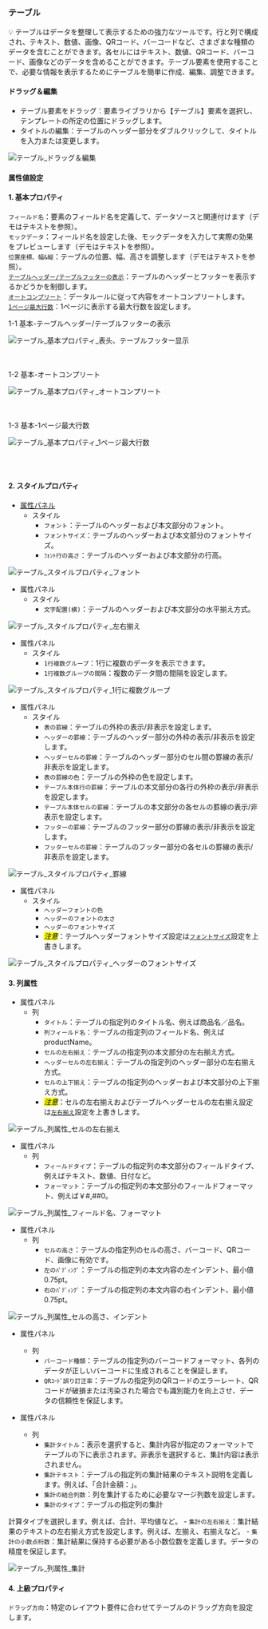<h5 id="start"></h5>

### テーブル

<aside>
💡 テーブルはデータを整理して表示するための強力なツールです。行と列で構成され、テキスト、数値、画像、QRコード、バーコードなど、さまざまな種類のデータを含むことができます。各セルにはテキスト、数値、QRコード、バーコード、画像などのデータを含めることができます。テーブル要素を使用することで、必要な情報を表示するためにテーブルを簡単に作成、編集、調整できます。
</aside>

#### **ドラッグ＆編集**

- テーブル要素をドラッグ：要素ライブラリから【テーブル】要素を選択し、テンプレートの所定の位置にドラッグします。
- タイトルの編集：テーブルのヘッダー部分をダブルクリックして、タイトルを入力または変更します。

![テーブル_ドラッグ＆編集](../_images/jp/テーブル_ドラッグ＆編集.gif)

#### 属性値設定

#### 1. 基本プロパティ

`フィールド名`：要素のフィールド名を定義して、データソースと関連付けます（デモはテキストを参照）。<br/>
`モックデータ`：フィールド名を設定した後、モックデータを入力して実際の効果をプレビューします（デモはテキストを参照）。<br/>
`位置座標、幅&縦`：テーブルの位置、幅、高さを調整します（デモはテキストを参照）。<br/>
[`テーブルヘッダー/テーブルフッターの表示`](#table-header-footer-display)：テーブルのヘッダーとフッターを表示するかどうかを制御します。<br/>
[`オートコンプリート`](#table-auto-complete)：データルールに従って内容をオートコンプリートします。<br/>
[`1ページ最大行数`](#table-maximum-number-per-page)：1ページに表示する最大行数を設定します。<br/>

<div id="table-header-footer-display">
<div style="display: flex;justify-content: left;"><span>1-1 基本-テーブルヘッダー/テーブルフッターの表示</span></div>

![テーブル_基本プロパティ_表头、テーブルフッター显示](../_images/jp/テーブル_基本プロパティ_表头、テーブルフッター显示.gif)
</div>
<br/><br/>

<div id="table-auto-complete">
<div style="display: flex;justify-content: left;"><span>1-2 基本-オートコンプリート</span></div>

![テーブル_基本プロパティ_オートコンプリート](../_images/jp/テーブル_基本プロパティ_オートコンプリート.gif)
</div>
<br/><br/>

<div id="table-maximum-number-per-page">
<div style="display: flex;justify-content: left;"><span>1-3 基本-1ページ最大行数</span></div>

![テーブル_基本プロパティ_1ページ最大行数](../_images/jp/テーブル_基本プロパティ_1ページ最大行数.gif)
</div>
<br/><br/>

#### 2. スタイルプロパティ

<div id="full-table-font-size">

- [属性パネル](c-overview.md#property-panel)
  - スタイル
    - `フォント`：テーブルのヘッダーおよび本文部分のフォント。
    - `フォントサイズ`：テーブルのヘッダーおよび本文部分のフォントサイズ。
    - `ﾌｫﾝﾄ行の高さ`：テーブルのヘッダーおよび本文部分の行高。

</div>

![テーブル_スタイルプロパティ_フォント](../_images/jp/テーブル_スタイルプロパティ_フォント.gif)

<div id="full-table-align">

- 属性パネル
  - スタイル
    - `文字配置(横)`：テーブルのヘッダーおよび本文部分の水平揃え方式。

</div>

![テーブル_スタイルプロパティ_左右揃え](../_images/jp/テーブル_スタイルプロパティ_左右揃え.gif)

- 属性パネル
  - スタイル
    - `1行複数グループ`：1行に複数のデータを表示できます。
    - `1行複数グループの間隔`：複数のデータ間の間隔を設定します。

![テーブル_スタイルプロパティ_1行に複数グループ](../_images/jp/テーブル_スタイルプロパティ_1行に複数グループ.gif)

- 属性パネル
  - スタイル
    - `表の罫線`：テーブルの外枠の表示/非表示を設定します。
    - `ヘッダーの罫線`：テーブルのヘッダー部分の外枠の表示/非表示を設定します。
    - `ヘッダーセルの罫線`：テーブルのヘッダー部分のセル間の罫線の表示/非表示を設定します。
    - `表の罫線の色`：テーブルの外枠の色を設定します。
    - `テーブル本体行の罫線`：テーブルの本文部分の各行の外枠の表示/非表示を設定します。
    - `テーブル本体セルの罫線`：テーブルの本文部分の各セルの罫線の表示/非表示を設定します。
    - `フッターの罫線`：テーブルのフッター部分の罫線の表示/非表示を設定します。
    - `フッターセルの罫線`：テーブルのフッター部分の各セルの罫線の表示/非表示を設定します。

![テーブル_スタイルプロパティ_罫線](../_images/jp/テーブル_スタイルプロパティ_罫線.gif)

<span id="header-font-size"></span>

- 属性パネル
  - スタイル
    - `ヘッダーフォントの色`
    - `ヘッダーのフォントの太さ`
    - `ヘッダーのフォントサイズ`
    - <mark>*注意*</mark>：テーブルヘッダーフォントサイズ設定は[`フォントサイズ`](#full-table-font-size)設定を上書きします。

![テーブル_スタイルプロパティ_ヘッダーのフォントサイズ](../_images/jp/テーブル_スタイルプロパティ_ヘッダーのフォントサイズ.gif)

#### 3. 列属性

- 属性パネル
  - 列
    - `タイトル`：テーブルの指定列のタイトル名、例えば商品名／品名。
    - `列フィールド名`：テーブルの指定列のフィールド名、例えばproductName。
    - `セルの左右揃え`：テーブルの指定列の本文部分の左右揃え方式。
    - `ヘッダーセルの左右揃え`：テーブルの指定列のヘッダー部分の左右揃え方式。
    - `セルの上下揃え`：テーブルの指定列のヘッダーおよび本文部分の上下揃え方式。
    - <mark>*注意*</mark>：セルの左右揃えおよびテーブルヘッダーセルの左右揃え設定は[`左右揃え`](#full-table-align)設定を上書きします。

![テーブル_列属性_セルの左右揃え](../_images/jp/テーブル_列属性_セルの左右揃え.gif)

- 属性パネル
  - 列
    - `フィールドタイプ`：テーブルの指定列の本文部分のフィールドタイプ、例えばテキスト、数値、日付など。
    - `フォーマット`：テーブルの指定列の本文部分のフィールドフォーマット、例えば￥#,##0。

![テーブル_列属性_フィールド名、フォーマット](../_images/jp/テーブル_列属性_フィールド名、フォーマット.gif)

- 属性パネル
  - 列
    - `セルの高さ`：テーブルの指定列のセルの高さ、バーコード、QRコード、画像に有効です。
    - `左のﾊﾟﾃﾞｨﾝｸﾞ`：テーブルの指定列の本文内容の左インデント、最小値0.75pt。
    - `右のﾊﾟﾃﾞｨﾝｸﾞ`：テーブルの指定列の本文内容の右インデント、最小値0.75pt。

![テーブル_列属性_セルの高さ、インデント](../_images/jp/テーブル_列属性_セルの高さ、インデント.gif)

- 属性パネル
  - 列
    - `バーコード種類`：テーブルの指定列のバーコードフォーマット、各列のデータが正しいバーコードに生成されることを保証します。
    - `QRｺｰﾄﾞ誤り訂正率`：テーブルの指定列のQRコードのエラーレート、QRコードが破損または汚染された場合でも識別能力を向上させ、データの信頼性を保証します。

- 属性パネル
  - 列
    - `集計タイトル`：表示を選択すると、集計内容が指定のフォーマットでテーブルの下に表示されます。非表示を選択すると、集計内容は表示されません。
    - `集計テキスト`：テーブルの指定列の集計結果のテキスト説明を定義します。例えば、「合計金額：」。
    - `集計の結合列数`：列を集計するために必要なマージ列数を設定します。
    - `集計のタイプ`：テーブルの指定列の集計

計算タイプを選択します。例えば、合計、平均値など。
    - `集計の左右揃え`：集計結果のテキストの左右揃え方式を設定します。例えば、左揃え、右揃えなど。
    - `集計の小数点桁数`：集計結果に保持する必要がある小数位数を定義します。データの精度を保証します。

![テーブル_列属性_集計](../_images/jp/テーブル_列属性_集計.gif)

#### 4. 上級プロパティ

`ドラッグ方向`：特定のレイアウト要件に合わせてテーブルのドラッグ方向を設定します。